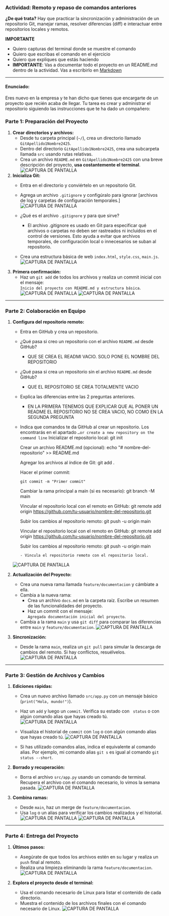 ### **Actividad: Remoto y repaso de comandos anteriores**

**¿De qué trata?** 
Hay que practicar la sincronización y administración de un repositorio Git, manejar ramas, resolver diferencias (diff) e interactuar entre repositorios locales y remotos.

**IMPORTANTE**
- Quiero capturas del terminal donde se muestre el comando
- Quiero que escribas el comando en el ejercicio
- Quiero que expliques que estás haciendo
- **IMPORTANTE**: Vas a documentar todo el proyecto en un README.md dentro de la actividad. Vas a escribirlo en [Markdown](https://github.com/VelezBeatriz/ITB-M08-DAW1/blob/main/Markdown.md)
---

#### **Enunciado:**

Eres nuevo en la empresa y te han dicho que tienes que encargarte de un proyecto que recién acaba de llegar. 
Tu tarea es crear y administrar el repositorio siguiendo las instrucciones que te ha dado un compañero:

### **Parte 1: Preparación del Proyecto**
1. **Crear directorios y archivos:**  
   - Desde tu carpeta principal (`~/`), crea un directorio llamado `GitApellido1Nombre2425`.  
   - Dentro del directorio `GitApellido1Nombre2425`, crea una subcarpeta llamada `src` usando rutas relativas.
   - Crea un archivo `README.md` en `GitApellido1Nombre2425` con una breve descripción del proyecto, **usa costantemente el terminal**.
![CAPTURA DE PANTALLA](capturas/CAP1.png)
2. **Inicializa Git:**  
   - Entra en el directorio y conviértelo en un repositorio Git.
   - Agrega un archivo `.gitignore` y configúralo para ignorar [archivos de log y carpetas de configuración temporales.]
![CAPTURA DE PANTALLA](capturas/CAP2.png)
   - ¿Qué es el archivo `.gitignore` y para que sirve?
      - El archivo .gitignore es usado en Git para especificar qué archivos o carpetas no deben ser rastreados ni incluidos          en el control de versiones. Esto ayuda a evitar que archivos temporales, de configuración local o innecesarios se            suban al repositorio.
 
   - Crea una estructura básica de web `index.html`, `style.css`, `main.js`.
![CAPTURA DE PANTALLA](capturas/CAP3.png)
3. **Primera confirmación:**  
   - Haz un `git add` de todos los archivos y realiza un commit inicial con el mensaje:  
     `Inicio del proyecto con README.md y estructura básica`.
![CAPTURA DE PANTALLA](capturas/CAP4.png)
![CAPTURA DE PANTALLA](capturas/CAP5.png)
---

### **Parte 2: Colaboración en Equipo**
1. **Configura del repositorio remoto:**  
   - Entra en GitHub y crea un repositorio.
   - ¿Qué pasa si creo un repositorio con el archivo `README.md` desde GitHub?
      - QUE SE CREA EL READMI VACIO. SOLO PONE EL NOMBRE DEL REPOSITORIO 
   - ¿Qué pasa si crea un repositorio sin el archivo `README.md` desde GitHub?
      - QUE EL REPOSITORIO SE CREA TOTALMENTE VACIO 
   - Explica las diferencias entre las 2 preguntas anteriores.
      - EN LA PRIMERA TENEMOS QUE EXPLICAR QUE AL PONER UN README EL REPOSITORIO NO SE CREA VACIO, NO COMO EN LA SEGUNDA PREGUNTA   
   - Indica que comandos te da GitHub al crear un repositorio. Los encontrarás en el apartado `…or create a new repository on the command line`
      Inicializar el repositorio local:
         git init
      
      Crear un archivo README.md (opcional):
         echo "# nombre-del-repositorio" >> README.md
      
      Agregar los archivos al índice de Git:
         git add .
      
      Hacer el primer commit:
      
         git commit -m "Primer commit"
      
      Cambiar la rama principal a main (si es necesario):
         git branch -M main
      
      Vincular el repositorio local con el remoto en GitHub:
         git remote add origin https://github.com/tu-usuario/nombre-del-repositorio.git
      
      Subir los cambios al repositorio remoto:
         git push -u origin main

      Vincular el repositorio local con el remoto en GitHub:
         git remote add origin https://github.com/tu-usuario/nombre-del-repositorio.git
      
      
      Subir los cambios al repositorio remoto:
         git push -u origin main
  
     
         - Vincula el repositorio remoto con el repositorio local.
    ![CAPTURA DE PANTALLA](capturas/CAP6.png)

2. **Actualización del Proyecto:**
   - Crea una nueva rama llamada `feature/documentacion` y cámbiate a ella.
   - Cambia a la nueva rama:
     - Crea un archivo `docs.md` en la carpeta raíz. Escribe un resumen de las funcionalidades del proyecto.
     - Haz un commit con el mensaje:  
       `Agregada documentación inicial del proyecto`.
   - Cambia a la rama `main` y usa `git diff` para comparar las diferencias entre `main` y `feature/documentacion`.
![CAPTURA DE PANTALLA](capturas/CAP7.png)


3. **Sincronización:**  
   - Desde la rama `main`, realiza un `git pull` para simular la descarga de cambios del remoto. Si hay conflictos, resuélvelos.
![CAPTURA DE PANTALLA](capturas/CAP8.png)
---

### **Parte 3: Gestión de Archivos y Cambios**
1. **Ediciones rápidas:**  
   - Crea un nuevo archivo llamado `src/app.py` con un mensaje básico (`print("Hola, mundo!")`).
   - Haz un `add` y luego un `commit`. Verifica su estado con ` status` o con algún comando alias que hayas creado tú.
![CAPTURA DE PANTALLA](capturas/CAP9.png)
   - Visualiza el historial de `commit` con `log` o con algún comando alias que hayas creado tú.
   ![CAPTURA DE PANTALLA](capturas/CAP10.png)

   - Si has utilizado comandos alias, indica el equivalente al comando alias. Por ejemplo, mi comando alias `git s` es igual al comando `git status --short`.

2. **Borrado y recuperación:**  
   - Borra el archivo `src/app.py` usando un comando de terminal. Recupera el archivo con el comando necesario, lo vimos la semana pasada.
    ![CAPTURA DE PANTALLA](capturas/CAP10.png)

3. **Combina ramas:**  
   - Desde `main`, haz un merge de `feature/documentacion`.  
   - Usa `log` o un alias para verificar los cambios realizados y el historial.
![CAPTURA DE PANTALLA](capturas/CAP11.png)
 ![CAPTURA DE PANTALLA](capturas/CAP11.png)


---

### **Parte 4: Entrega del Proyecto**
1. **Últimos pasos:**  
   - Asegúrate de que todos los archivos estén en su lugar y realiza un `push` final al remoto.  
   - Realiza una limpieza eliminando la rama `feature/documentacion`.
![CAPTURA DE PANTALLA](capturas/CAP11.png)

2. **Explora el proyecto desde el terminal:**  
   - Usa el comando necesario de Linux para listar el contenido de cada directorio.  
   - Muestra el contenido de los archivos finales con el comando necesario de Linux.
![CAPTURA DE PANTALLA](capturas/CAP12.png)
